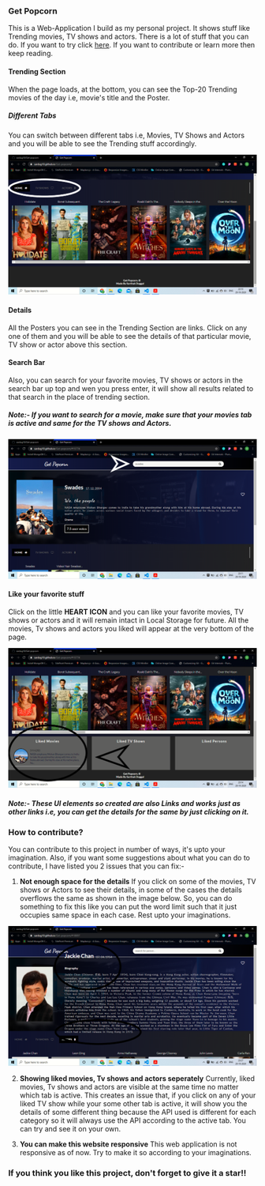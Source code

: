 ### Get Popcorn

This is a Web-Application I build as my personal project. It shows stuff like Trending movies, TV shows and actors. There is a lot of stuff that you can do. If you want to try click [here](https://sardug10.github.io/Get-popcorn/).
If you want to contribute or learn more then keep reading.

#### Trending Section

When the page loads, at the bottom, you can see the Top-20 Trending movies of the day i.e, movie's title and the Poster.

##### Different Tabs

You can switch between different tabs i.e, Movies, TV Shows and Actors and you will be able to see the Trending stuff accordingly.

![Navigation Tab](Readme/1.png)

#### Details

All the Posters you can see in the Trending Section are links. Click on any one of them and you will be able to see the details of that particular movie, TV show or actor above this section.

#### Search Bar

Also, you can search for your favorite movies, TV shows or actors in the search bar up top and wen you press enter, it will show all results related to that search in the place of trending section.

##### Note:- If you want to search for a movie, make sure that your movies tab is active and same for the TV shows and Actors.

![Search Bar](Readme/2.png)

#### Like your favorite stuff

Click on the little **HEART ICON** and you can like your favorite movies, TV shows or actors and it will remain intact in Local Storage for future. All the movies, Tv shows and actors you liked will appear at the very bottom of the page.

![Liked Stuff](Readme/3.png)

##### Note:- These UI elements so created are also Links and works just as other links i.e, you can get the details for the same by just clicking on it.

### How to contribute?
You can contribute to this project in number of ways, it's upto your imagination. Also, if you want some suggestions about what you can do to contribute, I have listed you 2 issues that you can fix:-

1. **Not enough space for the details**
    If you click on some of the movies, TV shows or Actors to see their details, in some of the cases the details overflows the same as shown in the image below. So, you can do something to fix this like you can put the word limit such that it just occupies same space in each case. Rest upto your imaginations.

![Details issue](Readme/4.png)

2. **Showing liked movies, Tv shows and actors seperately**
    Currently, liked movies, Tv shows and actors are visible at the same time no matter which tab is active. This creates an issue that, if you click on any of your liked TV show while your some other tab is active, it will show you the details of some different thing because the API used is different for each category so it will always use the API according to the active tab. You can try and see it on your own.

3. **You can make this website responsive**
    This web application is not responsive as of now. Try to make it so according to your imaginations.

### If you think you like this project, don't forget to give it a star!!
